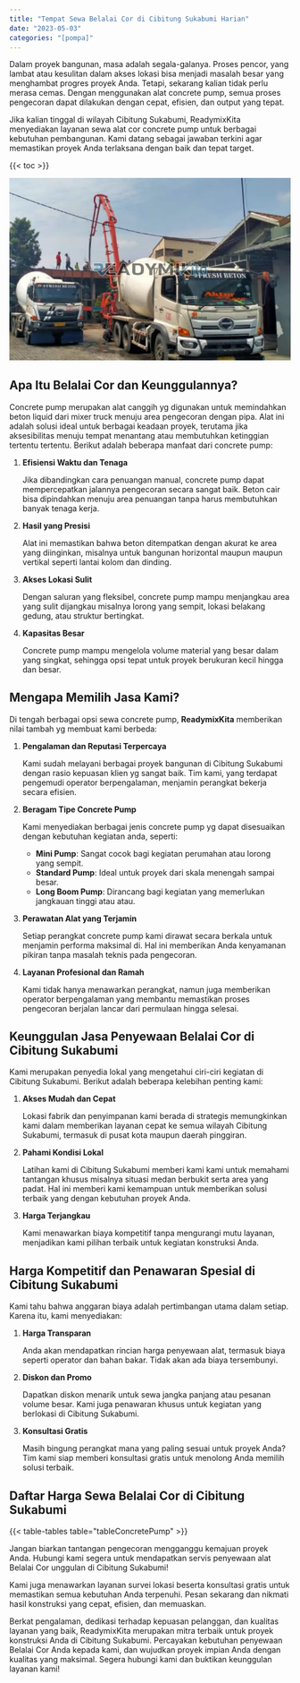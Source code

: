 ```yaml
---
title: "Tempat Sewa Belalai Cor di Cibitung Sukabumi Harian"
date: "2023-05-03"
categories: "[pompa]"
---
```


Dalam proyek bangunan, masa adalah segala-galanya. Proses pencor,  yang lambat atau kesulitan dalam akses lokasi bisa menjadi masalah besar yang menghambat progres proyek Anda. Tetapi, sekarang kalian tidak perlu merasa cemas. Dengan menggunakan alat concrete pump, semua proses pengecoran dapat dilakukan dengan cepat, efisien, dan output yang tepat.

Jika kalian tinggal di wilayah Cibitung Sukabumi, ReadymixKita menyediakan layanan sewa alat cor concrete pump untuk berbagai kebutuhan pembangunan. Kami datang sebagai jawaban terkini agar memastikan proyek Anda terlaksana dengan baik dan tepat target.

{{< toc >}}

![Tempat Sewa Belalai Cor di Cibitung Sukabumi Harian](/images/pompa/sewa-pompa-20.jpg)

## Apa Itu Belalai Cor dan Keunggulannya?

Concrete pump merupakan alat canggih yg digunakan untuk memindahkan beton liquid dari mixer truck menuju area pengecoran dengan pipa. Alat ini adalah solusi ideal untuk berbagai keadaan proyek, terutama jika aksesibilitas menuju tempat menantang atau membutuhkan ketinggian tertentu tertentu. Berikut adalah beberapa manfaat dari concrete pump:

1. **Efisiensi Waktu dan Tenaga**

   Jika dibandingkan cara penuangan manual, concrete pump dapat mempercepatkan jalannya pengecoran secara sangat baik. Beton cair bisa dipindahkan menuju area penuangan tanpa harus membutuhkan banyak tenaga kerja.

2. **Hasil yang Presisi**

   Alat ini memastikan bahwa beton ditempatkan dengan akurat ke area yang diinginkan, misalnya untuk bangunan horizontal maupun maupun vertikal seperti lantai kolom dan dinding.

3. **Akses Lokasi Sulit**

   Dengan saluran yang fleksibel, concrete pump mampu menjangkau area yang sulit dijangkau misalnya lorong yang sempit, lokasi belakang gedung, atau struktur bertingkat.

4. **Kapasitas Besar**

   Concrete pump mampu mengelola volume material yang besar dalam yang singkat, sehingga opsi tepat untuk proyek berukuran kecil hingga dan besar.

## Mengapa Memilih Jasa Kami?

Di tengah berbagai opsi sewa concrete pump, **ReadymixKita** memberikan nilai tambah yg membuat kami berbeda:

1. **Pengalaman dan Reputasi Terpercaya**

   Kami sudah melayani berbagai proyek bangunan di Cibitung Sukabumi dengan rasio kepuasan klien yg sangat baik. Tim kami, yang terdapat pengemudi operator berpengalaman, menjamin perangkat bekerja secara efisien.

2. **Beragam Tipe Concrete Pump**

   Kami menyediakan berbagai jenis concrete pump yg dapat disesuaikan dengan kebutuhan kegiatan anda, seperti:
   - **Mini Pump**: Sangat cocok bagi kegiatan perumahan atau lorong yang sempit.
   - **Standard Pump**: Ideal untuk proyek dari skala menengah sampai besar.
   - **Long Boom Pump**: Dirancang bagi kegiatan yang memerlukan jangkauan tinggi atau atau.

3. **Perawatan Alat yang Terjamin**

   Setiap perangkat concrete pump kami dirawat secara berkala untuk menjamin performa maksimal di. Hal ini memberikan Anda kenyamanan pikiran tanpa masalah teknis pada pengecoran.

4. **Layanan Profesional dan Ramah**

   Kami tidak hanya menawarkan perangkat, namun juga memberikan operator berpengalaman yang membantu memastikan proses pengecoran berjalan lancar dari permulaan hingga selesai.

## Keunggulan Jasa Penyewaan Belalai Cor di Cibitung Sukabumi

Kami merupakan penyedia lokal yang mengetahui ciri-ciri kegiatan di Cibitung Sukabumi. Berikut adalah beberapa kelebihan penting kami:

1. **Akses Mudah dan Cepat**

   Lokasi fabrik dan penyimpanan kami berada di strategis memungkinkan kami dalam memberikan layanan cepat ke semua wilayah Cibitung Sukabumi, termasuk di pusat kota maupun daerah pinggiran.

2. **Pahami Kondisi Lokal**

   Latihan kami di Cibitung Sukabumi memberi kami kami untuk memahami tantangan khusus misalnya situasi medan berbukit serta area yang padat. Hal ini memberi kami kemampuan untuk memberikan solusi terbaik yang dengan kebutuhan proyek Anda.

3. **Harga Terjangkau**

   Kami menawarkan biaya kompetitif tanpa mengurangi mutu layanan, menjadikan kami pilihan terbaik untuk kegiatan konstruksi Anda.

## Harga Kompetitif dan Penawaran Spesial di Cibitung Sukabumi

Kami tahu bahwa anggaran biaya adalah pertimbangan utama dalam setiap. Karena itu, kami menyediakan:

1. **Harga Transparan**

   Anda akan mendapatkan rincian harga penyewaan alat, termasuk biaya seperti operator dan bahan bakar. Tidak akan ada biaya tersembunyi.

2. **Diskon dan Promo**

   Dapatkan diskon menarik untuk sewa jangka panjang atau pesanan volume besar. Kami juga penawaran khusus untuk kegiatan yang berlokasi di Cibitung Sukabumi.

3. **Konsultasi Gratis**

   Masih bingung perangkat mana yang paling sesuai untuk proyek Anda? Tim kami siap memberi konsultasi gratis untuk menolong Anda memilih solusi terbaik.

## Daftar Harga Sewa Belalai Cor di Cibitung Sukabumi

{{< table-tables table="tableConcretePump" >}}

Jangan biarkan tantangan pengecoran mengganggu kemajuan proyek Anda. Hubungi kami segera untuk mendapatkan servis penyewaan alat Belalai Cor unggulan di Cibitung Sukabumi!

Kami juga menawarkan layanan survei lokasi beserta konsultasi gratis untuk memastikan semua kebutuhan Anda terpenuhi. Pesan sekarang dan nikmati hasil konstruksi yang cepat, efisien, dan memuaskan.

Berkat pengalaman, dedikasi terhadap kepuasan pelanggan, dan kualitas layanan yang baik, ReadymixKita merupakan mitra terbaik untuk proyek konstruksi Anda di Cibitung Sukabumi. Percayakan kebutuhan penyewaan Belalai Cor Anda kepada kami, dan wujudkan proyek impian Anda dengan kualitas yang maksimal. Segera hubungi kami dan buktikan keunggulan layanan kami!